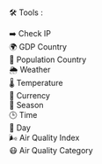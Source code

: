 🛠️ Tools :

➡️ Check IP
<br>
🌍 GDP Country 
<br>
👥 Population Country 
<br>
🌦️ Weather 
<br>
🌡️ Temperature 
<br>
💱 Currency
<br>
🌸 Season 
<br>
🕒 Time 
<br>
📅 Day 
<br>
🌬️ Air Quality Index 
<br>
😷 Air Quality Category 
